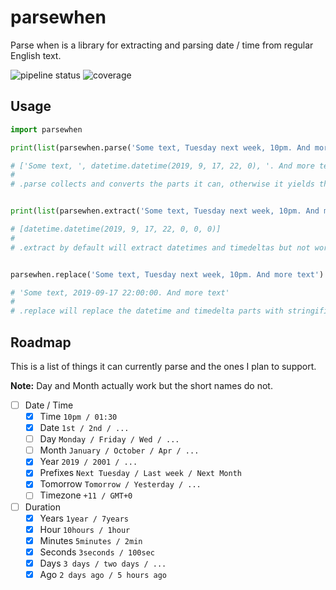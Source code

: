 # parsewhen

Parse when is a library for extracting and parsing date / time from regular English text.


![pipeline status](https://gitlab.com/sj1k/parsewhen/badges/release/pipeline.svg)
![coverage](https://gitlab.com/sj1k/parsewhen/badges/release/coverage.svg)


## Usage


```python
import parsewhen

print(list(parsewhen.parse('Some text, Tuesday next week, 10pm. And more text')))

# ['Some text, ', datetime.datetime(2019, 9, 17, 22, 0), '. And more text'] 
# 
# .parse collects and converts the parts it can, otherwise it yields the original words.


print(list(parsewhen.extract('Some text, Tuesday next week, 10pm. And more text')))

# [datetime.datetime(2019, 9, 17, 22, 0, 0, 0)]
#
# .extract by default will extract datetimes and timedeltas but not words.


parsewhen.replace('Some text, Tuesday next week, 10pm. And more text')

# 'Some text, 2019-09-17 22:00:00. And more text'
#
# .replace will replace the datetime and timedelta parts with stringified versions.
```


## Roadmap

This is a list of things it can currently parse and the ones I plan to support.


**Note:** Day and Month actually work but the short names do not.


- [ ] Date / Time
   - [x] Time `10pm / 01:30`
   - [x] Date `1st / 2nd / ...`
   - [ ] Day `Monday / Friday / Wed / ...`               
   - [ ] Month `January / October / Apr / ...`
   - [x] Year `2019 / 2001 / ...`
   - [x] Prefixes `Next Tuesday / Last week / Next Month`
   - [x] Tomorrow `Tomorrow / Yesterday / ...`
   - [ ] Timezone `+11 / GMT+0`

- [ ] Duration
   - [x] Years `1year / 7years`
   - [x] Hour `10hours / 1hour`
   - [x] Minutes `5minutes / 2min`
   - [x] Seconds `3seconds / 100sec`
   - [x] Days `3 days / two days / ...` 
   - [x] Ago `2 days ago / 5 hours ago`
